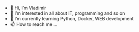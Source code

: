 - 👋 Hi, I’m Vladimir
- 👀 I’m interested in all about IT, programming and so on
- 🌱 I’m currently learning Python, Docker, WEB development
- 📫 How to reach me ...

<!---
vvkochanov/vvkochanov is a ✨ special ✨ repository because its `README.md` (this file) appears on your GitHub profile.
You can click the Preview link to take a look at your changes.
--->
